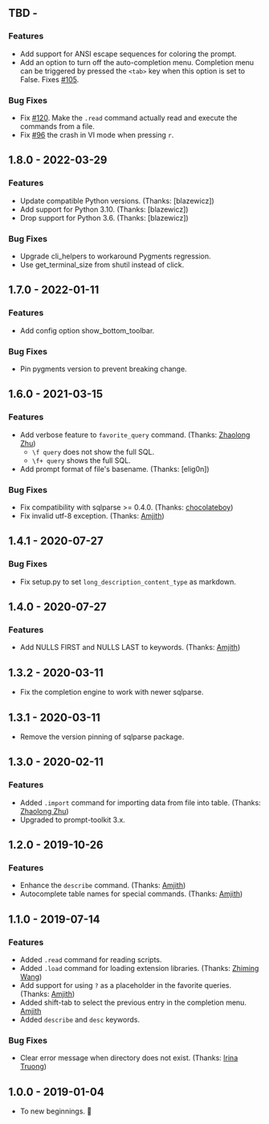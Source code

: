 ## TBD - 

### Features

* Add support for ANSI escape sequences for coloring the prompt.
* Add an option to turn off the auto-completion menu. Completion menu can be
  triggered by pressed the `<tab>` key when this option is set to False. Fixes
  [#105](https://github.com/dbcli/litecli/issues/105).

### Bug Fixes

* Fix [#120](https://github.com/dbcli/litecli/issues/120). Make the `.read` command actually read and execute the commands from a file.
* Fix  [#96](https://github.com/dbcli/litecli/issues/96) the crash in VI mode when pressing `r`.

## 1.8.0 - 2022-03-29

### Features

* Update compatible Python versions. (Thanks: [blazewicz])
* Add support for Python 3.10. (Thanks: [blazewicz])
* Drop support for Python 3.6. (Thanks: [blazewicz])

### Bug Fixes

* Upgrade cli_helpers to workaround Pygments regression.
* Use get_terminal_size from shutil instead of click. 

## 1.7.0 - 2022-01-11

### Features

* Add config option show_bottom_toolbar.

### Bug Fixes

* Pin pygments version to prevent breaking change.

## 1.6.0 - 2021-03-15

### Features

- Add verbose feature to `favorite_query` command. (Thanks: [Zhaolong Zhu])
  - `\f query` does not show the full SQL.
  - `\f+ query` shows the full SQL.
- Add prompt format of file's basename. (Thanks: [elig0n])

### Bug Fixes

- Fix compatibility with sqlparse >= 0.4.0. (Thanks: [chocolateboy])
- Fix invalid utf-8 exception. (Thanks: [Amjith])

## 1.4.1 - 2020-07-27

### Bug Fixes

- Fix setup.py to set `long_description_content_type` as markdown.

## 1.4.0 - 2020-07-27

### Features

- Add NULLS FIRST and NULLS LAST to keywords. (Thanks: [Amjith])

## 1.3.2 - 2020-03-11

- Fix the completion engine to work with newer sqlparse.

## 1.3.1 - 2020-03-11

- Remove the version pinning of sqlparse package.

## 1.3.0 - 2020-02-11

### Features

- Added `.import` command for importing data from file into table. (Thanks: [Zhaolong Zhu])
- Upgraded to prompt-toolkit 3.x.

## 1.2.0 - 2019-10-26

### Features

- Enhance the `describe` command. (Thanks: [Amjith])
- Autocomplete table names for special commands. (Thanks: [Amjith])

## 1.1.0 - 2019-07-14

### Features

- Added `.read` command for reading scripts.
- Added `.load` command for loading extension libraries. (Thanks: [Zhiming Wang])
- Add support for using `?` as a placeholder in the favorite queries. (Thanks: [Amjith])
- Added shift-tab to select the previous entry in the completion menu. [Amjith]
- Added `describe` and `desc` keywords.

### Bug Fixes

- Clear error message when directory does not exist. (Thanks: [Irina Truong])

## 1.0.0 - 2019-01-04

- To new beginnings. :tada:

[Amjith]: https://blog.amjith.com
[chocolateboy]: https://github.com/chocolateboy
[Irina Truong]: https://github.com/j-bennet
[Shawn Chapla]: https://github.com/shwnchpl
[Zhaolong Zhu]: https://github.com/zzl0
[Zhiming Wang]: https://github.com/zmwangx
